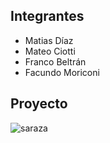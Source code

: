 ## Integrantes
- Matias Díaz
- Mateo Ciotti
- Franco Beltrán
- Facundo Moriconi



## Proyecto

![saraza]([/imgs/sd.png](https://github.com/0Mateciotti/Tp-Spd/tree/main/tp%20Spd/imgs/sd.png))
